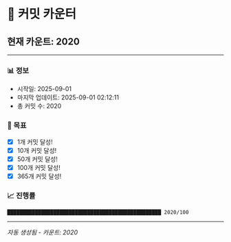 # 🔢 커밋 카운터

## 현재 카운트: 2020

---

### 📊 정보
- 시작일: 2025-09-01
- 마지막 업데이트: 2025-09-01 02:12:11
- 총 커밋 수: 2020

### 🎯 목표
- [x] 1개 커밋 달성!
- [x] 10개 커밋 달성!
- [x] 50개 커밋 달성!
- [x] 100개 커밋 달성!
- [x] 365개 커밋 달성!

### 📈 진행률
```
██████████████████████████████████████████████████ 2020/100
```

---
*자동 생성됨 - 카운트: 2020*
